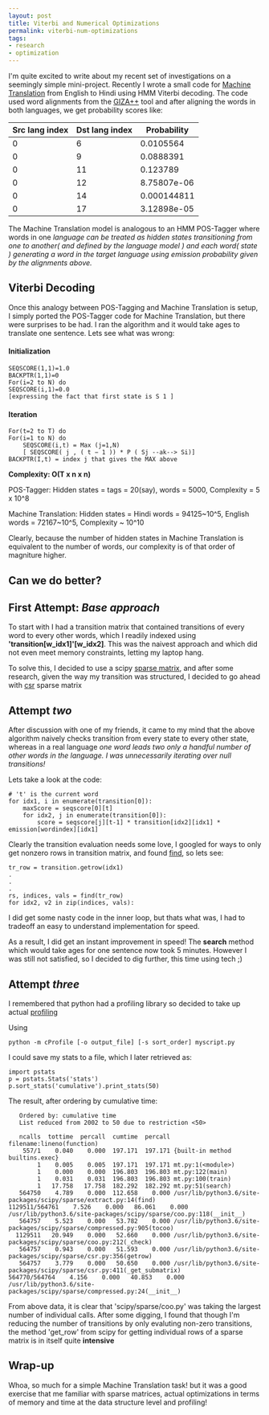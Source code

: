 ```yaml
---
layout: post
title: Viterbi and Numerical Optimizations
permalink: viterbi-num-optimizations
tags:
- research
- optimization
---
```


I'm quite excited to write about my recent set of investigations on a seemingly
simple mini-project.
Recently I wrote a small code for [Machine Translation](https://github.com/codez266/ai_iitp/tree/master/MachineTranslation) from English to Hindi
using HMM Viterbi decoding. The code used word alignments from the [GIZA++](http://www.statmt.org/moses/giza/GIZA++.html) tool
and after aligning the words in both languages, we get probability scores like:

|Src lang index|Dst lang index|Probability|
|--------------|--------------|-----------|
|0|6|0.0105564|
|0|9|0.0888391| 
|0|11|0.123789| 
|0|12|8.75807e-06| 
|0|14|0.000144811| 
|0|17|3.12898e-05|

The Machine Translation model is analogous to an HMM POS-Tagger where words in one
_language can be treated as hidden states transitioning from one to another( and defined by the language model ) and each word( state ) generating a word in the target language using emission probability given by the alignments above._

## Viterbi Decoding

Once this analogy between POS-Tagging and Machine Translation is setup, I simply
ported the POS-Tagger code for Machine Translation, but there were surprises to
be had. I ran the algorithm and it would take ages to translate one sentence.
Lets see what was wrong:
#### Initialization
```
SEQSCORE(1,1)=1.0
BACKPTR(1,1)=0
For(i=2 to N) do
SEQSCORE(i,1)=0.0
[expressing the fact that first state is S 1 ]
```

#### Iteration
```
For(t=2 to T) do
For(i=1 to N) do
	SEQSCORE(i,t) = Max (j=1,N)
	[ SEQSCORE( j , ( t − 1 )) * P ( Sj --ak--> Si)]
BACKPTR(I,t) = index j that gives the MAX above
```
__Complexity: O(T x n x n)__

POS-Tagger: Hidden states = tags = 20(say), words = 5000, Complexity = 5 x 10^8

Machine Translation: Hidden states = Hindi words = 94125~10^5, English words = 72167~10^5, Complexity ~ 10^10

Clearly, because the number of hidden states in Machine Translation is
equivalent to the number of words, our complexity is of that order of magniture
higher.

## Can we do better?

## First Attempt: _Base approach_

To start with I had a transition matrix that contained transitions of every word
to every other words, which I readily indexed using __'transition[w_idx1]'[w_idx2]__. This was the naivest approach and which did not even meet memory constraints, letting my laptop hang.

To solve this, I decided to use a scipy [sparse matrix](https://docs.scipy.org/doc/scipy/reference/sparse.html), and after some research, given
the way my transition was structured, I decided to go ahead with [csr](https://docs.scipy.org/doc/scipy/reference/generated/scipy.sparse.csr_matrix.html#scipy.sparse.csr_matrix) sparse
matrix

## Attempt _two_

After discussion with one of my friends, it came to my mind that the above
algorithm naively checks transition from every state to every other state,
whereas in a real language _one word leads two only a handful number of other
words in the language. I was unnecessarily iterating over null transitions!_

Lets take a look at the code:
```
# 't' is the current word
for idx1, i in enumerate(transition[0]):
	maxScore = seqscore[0][t]                                       
	for idx2, j in enumerate(transition[0]):                        
		score = seqscore[j][t-1] * transition[idx2][idx1] * emission[wordindex][idx1]                                                               
```

Clearly the transition evaluation needs some love, 
I googled for ways to only get nonzero rows in transition matrix, and found
[find](https://docs.scipy.org/doc/scipy-0.18.1/reference/generated/scipy.sparse.find.html), so lets see:

```
tr_row = transition.getrow(idx1)
.
.
.
rs, indices, vals = find(tr_row)
for idx2, v2 in zip(indices, vals):
```

I did get some nasty code in the inner loop, but thats what was, I had to
tradeoff an easy to understand implementation for speed.

As a result, I did get an instant improvement in speed! The __search__ method
which would take ages for one sentence now took 5 minutes. However I was still
not satisfied, so I decided to dig further, this time using tech ;)

## Attempt _three_

I remembered that python had a profiling library so decided to take up actual [profiling](https://docs.python.org/2/library/profile.html)

Using
```
python -m cProfile [-o output_file] [-s sort_order] myscript.py
```
I could save my stats to a file, which I later retrieved as:
```
import pstats
p = pstats.Stats('stats')
p.sort_stats('cumulative').print_stats(50)
```
The result, after ordering by cumulative time:

```
   Ordered by: cumulative time
   List reduced from 2002 to 50 due to restriction <50>

   ncalls  tottime  percall  cumtime  percall filename:lineno(function)
    557/1    0.040    0.000  197.171  197.171 {built-in method builtins.exec}
        1    0.005    0.005  197.171  197.171 mt.py:1(<module>)
        1    0.000    0.000  196.803  196.803 mt.py:122(main)
        1    0.031    0.031  196.803  196.803 mt.py:100(train)
        1   17.758   17.758  182.292  182.292 mt.py:51(search)
   564750    4.789    0.000  112.658    0.000 /usr/lib/python3.6/site-packages/scipy/sparse/extract.py:14(find)
1129511/564761    7.526    0.000   86.061    0.000 /usr/lib/python3.6/site-packages/scipy/sparse/coo.py:118(__init__)
   564757    5.523    0.000   53.782    0.000 /usr/lib/python3.6/site-packages/scipy/sparse/compressed.py:905(tocoo)
  1129511   20.949    0.000   52.660    0.000 /usr/lib/python3.6/site-packages/scipy/sparse/coo.py:212(_check)
   564757    0.943    0.000   51.593    0.000 /usr/lib/python3.6/site-packages/scipy/sparse/csr.py:356(getrow)
   564757    3.779    0.000   50.650    0.000 /usr/lib/python3.6/site-packages/scipy/sparse/csr.py:411(_get_submatrix)
564770/564764    4.156    0.000   40.853    0.000 /usr/lib/python3.6/site-packages/scipy/sparse/compressed.py:24(__init__)

```
From above data, it is clear that 'scipy/sparse/coo.py' was taking the largest
number of individual calls. After some digging, I found that though I'm reducing
the number of transitions by only evaluting non-zero transitions, the method
'get_row' from scipy for getting individual rows of a sparse matrix is in itself quite __intensive__

## Wrap-up

Whoa, so much for a simple Machine Translation task! but it was a good exercise
that me familiar with sparse matrices, actual optimizations in terms of memory
and time at the data structure level and profiling!


